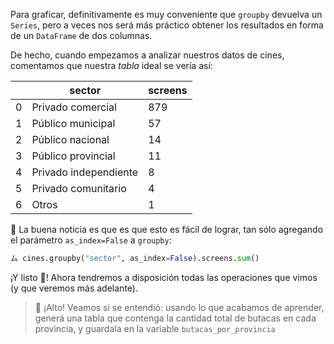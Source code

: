 Para graficar, definitivamente es muy conveniente que `groupby` devuelva un `Series`, pero a veces nos será más práctico obtener los resultados en forma de un `DataFrame` de dos columnas. 

De hecho, cuando empezamos a analizar nuestros datos de cines, comentamos que nuestra _tabla_ ideal se vería así: 

||sector|screens|
|---|---|---|
|0|Privado comercial|879|
|1|Público municipal|57|
|2|Público nacional|14|
|3|Público provincial|11|
|4|Privado independiente|8|
|5|Privado comunitario|4|
|6|Otros|1|
 
📰 La buena noticia es que es que esto es fácil de lograr, tan sólo agregando el parámetro `as_index=False` a `groupby`:

```python
ム cines.groupby("sector", as_index=False).screens.sum()
```

¡Y listo :tada:! Ahora tendremos a disposición todas las operaciones que vimos (y que veremos más adelante). 

> 🛑 ¡Alto! Veamos si se entendió: usando lo que acabamos de aprender, generá una tabla que contenga la cantidad total de butacas en cada provincia, y guardala en la variable `butacas_por_provincia`
